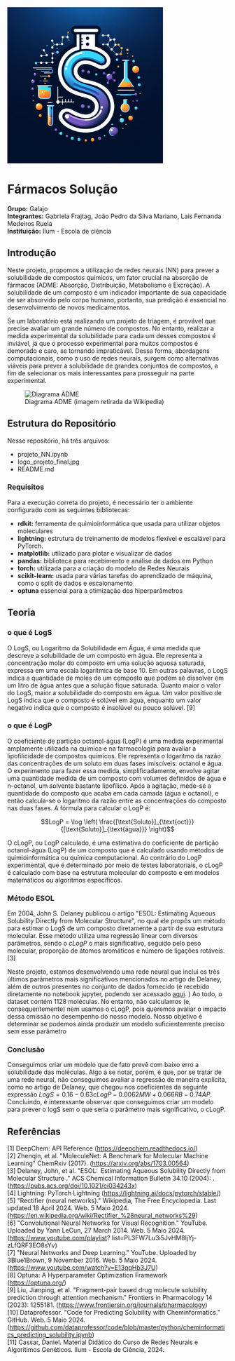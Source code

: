 <div>
        <img src="logo_projeto_final.jpg" style="width: 356px; height:356px; margin-right: 20px;" />
</div>

# Fármacos Solução 

**Grupo:** Galajo
<br>
**Integrantes:** Gabriela Frajtag, João Pedro da Silva Mariano, Laís Fernanda Medeiros Ruela
<br>
**Instituição:** Ilum - Escola de ciência
<br>


## Introdução
Neste projeto, propomos a utilização de redes neurais (NN) para prever a solubilidade de compostos químicos, um fator crucial na absorção de fármacos (ADME: Absorção, Distribuição, Metabolismo e Excreção). A solubilidade de um composto é um indicador importante de sua capacidade de ser absorvido pelo corpo humano, portanto, sua predição é essencial no desenvolvimento de novos medicamentos.

Se um laboratório está realizando um projeto de triagem, é provável que precise avaliar um grande número de compostos. No entanto, realizar a medida experimental da solubilidade para cada um desses compostos é inviável, já que o processo experimental para muitos compostos é demorado e caro, se tornando impraticável. Dessa forma, abordagens computacionais, como o uso de redes neurais, surgem como alternativas viáveis para prever a solubilidade de grandes conjuntos de compostos, a fim de selecionar os mais interessantes para prosseguir na parte experimental.


<figure>
  <img src="https://upload.wikimedia.org/wikipedia/commons/thumb/1/1c/Pharmacokinetics.svg/1200px-Pharmacokinetics.svg.png" alt="Diagrama ADME" width="300" height="300">
  <figcaption>Diagrama ADME (imagem retirada da Wikipedia)</figcaption>
</figure>

## Estrutura do Repositório

Nesse repositório, há três arquivos:
* projeto_NN.ipynb
* logo_projeto_final.jpg
* README.md


### Requisitos
Para a execução correta do projeto, é necessário ter o ambiente configurado com as seguintes bibliotecas:

- **rdkit:** ferramenta de quimioinformática que usada para utilizar objetos moleculares
- **lightning:** estrutura de treinamento de modelos flexível e escalável para PyTorch.
- **matplotlib:** utilizado para plotar e visualizar de dados 
- **pandas:** biblioteca para recebimento e análise de dados em Python
- **torch:** utilizada para a criação do modelo de Redes Neurais
- **scikit-learn:** usada para várias tarefas do aprendizado de máquina, como o split de dados e escalonamento
- **optuna** essencial para a otimização dos hiperparâmetros


## Teoria 

### o que é LogS

O LogS, ou Logaritmo da Solubilidade em Água, é uma medida que descreve a solubilidade de um composto em água. Ele representa a concentração molar do composto em uma solução aquosa saturada, expressa em uma escala logarítmica de base 10. Em outras palavras, o LogS indica a quantidade de moles de um composto que podem se dissolver em um litro de água antes que a solução fique saturada. Quanto maior o valor do LogS, maior a solubilidade do composto em água. Um valor positivo de LogS indica que o composto é solúvel em água, enquanto um valor negativo indica que o composto é insolúvel ou pouco solúvel. [9]

### o que é LogP
O coeficiente de partição octanol-água (LogP) é uma medida experimental amplamente utilizada na química e na farmacologia para avaliar a lipofilicidade de compostos químicos. Ele representa o logaritmo da razão das concentrações de um soluto em duas fases imiscíveis: octanol e água. O experimento para fazer essa medida, simplificadamente, envolve agitar uma quantidade medida de um composto com volumes definidos de água e n-octanol, um solvente bastante lipofílico. Após a agitação, mede-se a quantidade do composto que acaba em cada camada (água e octanol), e então calcula-se o logaritmo da razão entre as concentrações do composto nas duas fases. A fórmula para calcular o LogP é:

```math
LogP = \log \left( \frac{[\text{Soluto}]_{\text{oct}}}{[\text{Soluto}]_{\text{água}}} \right)
```

O cLogP, ou LogP calculado, é uma estimativa do coeficiente de partição octanol-água (LogP) de um composto que é calculado usando métodos de quimioinformática ou química computacional. Ao contrário do LogP experimental, que é determinado por meio de testes laboratoriais, o cLogP é calculado com base na estrutura molecular do composto e em modelos matemáticos ou algoritmos específicos.


### Método ESOL
Em 2004, John S. Delaney publicou o artigo "ESOL: Estimating Aqueous Solubility Directly from Molecular Structure", no qual ele propôs um método para estimar o LogS de um composto diretamente a partir de sua estrutura molecular. Esse método utiliza uma regressão linear com diversos parâmetros, sendo o $cLogP$ o mais significativo, seguido pelo peso molecular, proporção de átomos aromáticos e número de ligações rotáveis. [3]

Neste projeto, estamos desenvolvendo uma rede neural que inclui os três últimos parâmetros mais significativos mencionados no artigo de Delaney, além de outros presentes no conjunto de dados fornecido (é recebido diretamente no notebook jupyter, podendo ser acessado [aqui](https://raw.githubusercontent.com/deepchem/deepchem/master/datasets/delaney-processed.csv). )  Ao todo, o dataset contém 1128 moléculas. No entanto, não calculamos (e, consequentemente) nem usamos o cLogP, pois queremos avaliar o impacto dessa omissão no desempenho do nosso modelo. Nosso objetivo é determinar se podemos ainda produzir um modelo suficientemente preciso sem esse parâmetro


### Conclusão
Conseguimos criar um modelo que de fato prevê com baixo erro a solubilidade das moléculas. Algo a se notar, porém, é que, por se tratar de uma rede neural, não conseguimos avaliar a regressão de maneira explícita, como no artigo de Delaney, que chegou nos coeficientes da seguinte expressão
$LogS = 0.16 - 0.63 cLogP - 0.0062 MW + 0.066 RB - 0.74 AP$. Concluindo, é interessante observar que conseguimos criar um modelo para prever o logS sem o que seria o parâmetro mais significativo, o cLogP.


## Referências
[1] DeepChem: API Reference (https://deepchem.readthedocs.io/) <br>
[2] Zhenqin, et al. "MoleculeNet: A Benchmark for Molecular Machine Learning" ChemRxiv (2017). (https://arxiv.org/abs/1703.00564)<br>
[3] Delaney, John, et al. "ESOL:  Estimating Aqueous Solubility Directly from Molecular Structure
." ACS Chemical Information Bulletin 34.10 (2004): . (https://pubs.acs.org/doi/10.1021/ci034243x)<br>
[4] Lightning: PyTorch Lightning (https://lightning.ai/docs/pytorch/stable/)<br>
[5] "Rectifier (neural networks)." Wikipedia, The Free Encyclopedia. Last updated 18 April 2024. Web. 5 Maio 2024. <br>(https://en.wikipedia.org/wiki/Rectifier_%28neural_networks%29) <br>
[6] "Convolutional Neural Networks for Visual Recognition." YouTube. Uploaded by Yann LeCun, 27 March 2014. Web. 5 Maio 2024. (https://www.youtube.com/playlist? list=PL3FW7Lu3i5JvHM8ljYj-zLfQRF3EO8sYv) <br>
[7] "Neural Networks and Deep Learning." YouTube. Uploaded by 3Blue1Brown, 9 November 2016. Web. 5 Maio 2024. (https://www.youtube.com/watch?v=E13qqHb3J7U) <br>
[8] Optuna: A Hyperparameter Optimization Framework (https://optuna.org/) <br>
[9] Liu, Jianping, et al. "Fragment-pair based drug molecule solubility prediction through attention mechanism." Frontiers in Pharmacology 14 (2023): 1255181.  (https://www.frontiersin.org/journals/pharmacology) <br>
[10] Dataprofessor. "Code for Predicting Solubility with Cheminformatics." GitHub. Web. 5 Maio 2024. <br>(https://github.com/dataprofessor/code/blob/master/python/cheminformatics_predicting_solubility.ipynb) <br>
[11] Cassar, Daniel. Material Didático do Curso de Redes Neurais e Algoritimos Genéticos. Ilum - Escola de Ciência, 2024.






